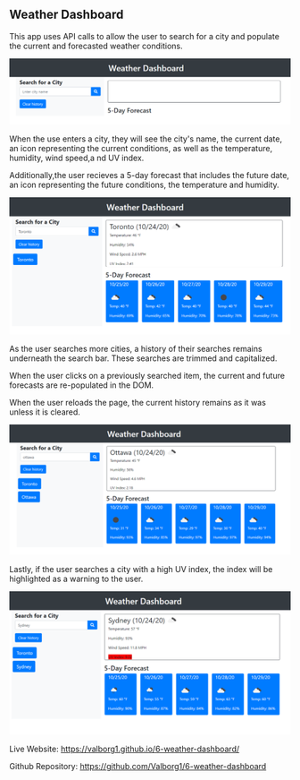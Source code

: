 ## Weather Dashboard

This app uses API calls to allow the user to search for a city and populate the current and forecasted weather conditions.

![Basic](https://raw.githubusercontent.com/Valborg1/6-weather-dashboard/master/assets/wd_basic.png)

When the use enters a city, they will see the city's name, the current date, an icon representing the current conditions, as well as the temperature, humidity, wind speed,a nd UV index.

Additionally,the user recieves a 5-day forecast that includes the future date, an icon representing the future conditions, the temperature and humidity.

![Search](https://raw.githubusercontent.com/Valborg1/6-weather-dashboard/master/assets/wd_search.png)

As the user searches more cities, a history of their searches remains underneath the search bar. These searches are trimmed and capitalized. 

When the user clicks on a previously searched item, the current and future forecasts are re-populated in the DOM.

When the user reloads the page, the current history remains as it was unless it is cleared.

![History](https://raw.githubusercontent.com/Valborg1/6-weather-dashboard/master/assets/wd_history_and_caps.png)

Lastly, if the user searches a city with a high UV index, the index will be highlighted as a warning to the user.

![UV](https://raw.githubusercontent.com/Valborg1/6-weather-dashboard/master/assets/wd_UV.png)

Live Website: https://valborg1.github.io/6-weather-dashboard/

Github Repository: https://github.com/Valborg1/6-weather-dashboard